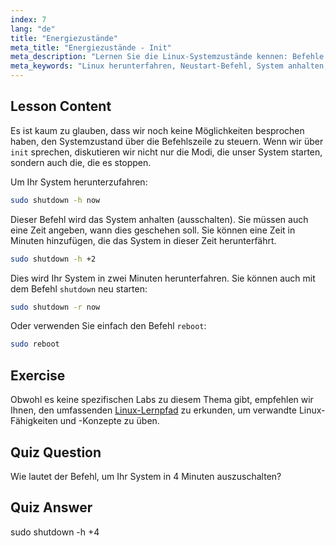 ```yaml
---
index: 7
lang: "de"
title: "Energiezustände"
meta_title: "Energiezustände - Init"
meta_description: "Lernen Sie die Linux-Systemzustände kennen: Befehle zum Herunterfahren, Neustarten und Anhalten. Verstehen Sie, wie Sie Ihr Linux-System sicher ausschalten oder neu starten können. Beginnen Sie mit den wichtigsten Befehlen!"
meta_keywords: "Linux herunterfahren, Neustart-Befehl, System anhalten, Linux ausschalten, Linux-Befehle, Linux für Anfänger, Linux-Tutorial, Systemzustände"
---
```


## Lesson Content

Es ist kaum zu glauben, dass wir noch keine Möglichkeiten besprochen haben, den Systemzustand über die Befehlszeile zu steuern. Wenn wir über `init` sprechen, diskutieren wir nicht nur die Modi, die unser System starten, sondern auch die, die es stoppen.

Um Ihr System herunterzufahren:

```bash
sudo shutdown -h now
```

Dieser Befehl wird das System anhalten (ausschalten). Sie müssen auch eine Zeit angeben, wann dies geschehen soll. Sie können eine Zeit in Minuten hinzufügen, die das System in dieser Zeit herunterfährt.

```bash
sudo shutdown -h +2
```

Dies wird Ihr System in zwei Minuten herunterfahren. Sie können auch mit dem Befehl `shutdown` neu starten:

```bash
sudo shutdown -r now
```

Oder verwenden Sie einfach den Befehl `reboot`:

```bash
sudo reboot
```

## Exercise

Obwohl es keine spezifischen Labs zu diesem Thema gibt, empfehlen wir Ihnen, den umfassenden [Linux-Lernpfad](https://labex.io/de/learn/linux) zu erkunden, um verwandte Linux-Fähigkeiten und -Konzepte zu üben.

## Quiz Question

Wie lautet der Befehl, um Ihr System in 4 Minuten auszuschalten?

## Quiz Answer

sudo shutdown -h +4
